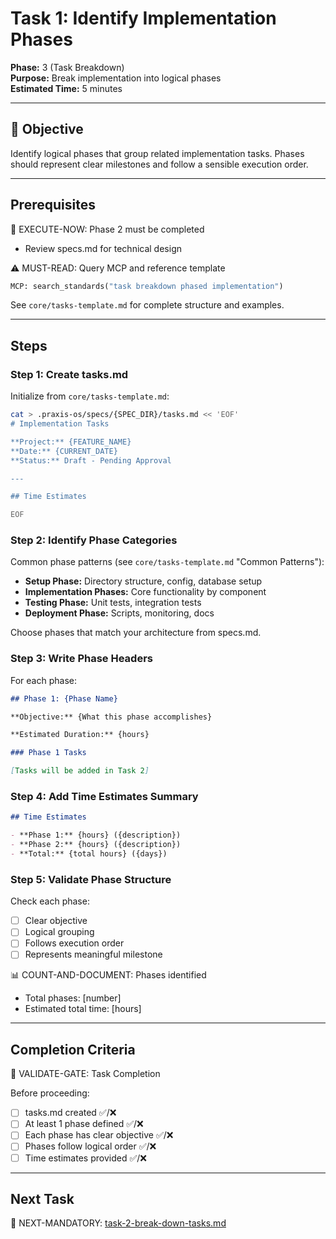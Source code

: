 # Task 1: Identify Implementation Phases

**Phase:** 3 (Task Breakdown)  
**Purpose:** Break implementation into logical phases  
**Estimated Time:** 5 minutes

---

## 🎯 Objective

Identify logical phases that group related implementation tasks. Phases should represent clear milestones and follow a sensible execution order.

---

## Prerequisites

🛑 EXECUTE-NOW: Phase 2 must be completed

- Review specs.md for technical design

⚠️ MUST-READ: Query MCP and reference template

```python
MCP: search_standards("task breakdown phased implementation")
```

See `core/tasks-template.md` for complete structure and examples.

---

## Steps

### Step 1: Create tasks.md

Initialize from `core/tasks-template.md`:

```bash
cat > .praxis-os/specs/{SPEC_DIR}/tasks.md << 'EOF'
# Implementation Tasks

**Project:** {FEATURE_NAME}  
**Date:** {CURRENT_DATE}  
**Status:** Draft - Pending Approval

---

## Time Estimates

EOF
```

### Step 2: Identify Phase Categories

Common phase patterns (see `core/tasks-template.md` "Common Patterns"):

- **Setup Phase:** Directory structure, config, database setup
- **Implementation Phases:** Core functionality by component
- **Testing Phase:** Unit tests, integration tests
- **Deployment Phase:** Scripts, monitoring, docs

Choose phases that match your architecture from specs.md.

### Step 3: Write Phase Headers

For each phase:

```markdown
## Phase 1: {Phase Name}

**Objective:** {What this phase accomplishes}

**Estimated Duration:** {hours}

### Phase 1 Tasks

[Tasks will be added in Task 2]
```

### Step 4: Add Time Estimates Summary

```markdown
## Time Estimates

- **Phase 1:** {hours} ({description})
- **Phase 2:** {hours} ({description})
- **Total:** {total hours} ({days})
```

### Step 5: Validate Phase Structure

Check each phase:
- [ ] Clear objective
- [ ] Logical grouping
- [ ] Follows execution order
- [ ] Represents meaningful milestone

📊 COUNT-AND-DOCUMENT: Phases identified
- Total phases: [number]
- Estimated total time: [hours]

---

## Completion Criteria

🛑 VALIDATE-GATE: Task Completion

Before proceeding:
- [ ] tasks.md created ✅/❌
- [ ] At least 1 phase defined ✅/❌
- [ ] Each phase has clear objective ✅/❌
- [ ] Phases follow logical order ✅/❌
- [ ] Time estimates provided ✅/❌

---

## Next Task

🎯 NEXT-MANDATORY: [task-2-break-down-tasks.md](task-2-break-down-tasks.md)
